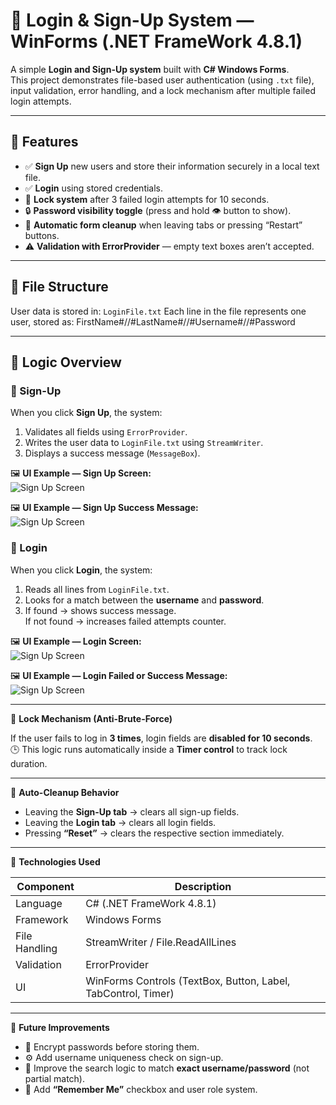 # 🔐 Login & Sign-Up System — WinForms (.NET FrameWork 4.8.1)

A simple **Login and Sign-Up system** built with **C# Windows Forms**.  
This project demonstrates file-based user authentication (using `.txt` file),
input validation, error handling, and a lock mechanism after multiple failed login attempts.

---

## 🧩 Features

- ✅ **Sign Up** new users and store their information securely in a local text file.  
- ✅ **Login** using stored credentials.  
- 🚫 **Lock system** after 3 failed login attempts for 10 seconds.  
- 🔒 **Password visibility toggle** (press and hold 👁️ button to show).  
- 🧼 **Automatic form cleanup** when leaving tabs or pressing “Restart” buttons.  
- ⚠️ **Validation with ErrorProvider** — empty text boxes aren’t accepted.

---

## 📂 File Structure

User data is stored in: `LoginFile.txt`
Each line in the file represents one user, stored as:
FirstName#//#LastName#//#Username#//#Password

---

## 🧠 Logic Overview

### 🔸 Sign-Up
When you click **Sign Up**, the system:
1. Validates all fields using `ErrorProvider`.
2. Writes the user data to `LoginFile.txt` using `StreamWriter`.
3. Displays a success message (`MessageBox`).

🖼️ **UI Example — Sign Up Screen:**  
![Sign Up Screen](ProgectImages/SignUpScreen.png)

🖼️ **UI Example — Sign Up Success Message:**  
![Sign Up Screen](ProgectImages/SuccessSignUpScreen.png)

### 🔸 Login
When you click **Login**, the system:
1. Reads all lines from `LoginFile.txt`.  
2. Looks for a match between the **username** and **password**.  
3. If found → shows success message.  
   If not found → increases failed attempts counter.

🖼️ **UI Example — Login Screen:**  
![Sign Up Screen](ProgectImages/LoginScreen.png)

🖼️ **UI Example — Login Failed or Success Message:**  
![Sign Up Screen](ProgectImages/SuccessLoginScreen.png)

---

🔸 **Lock Mechanism (Anti-Brute-Force)**  

If the user fails to log in **3 times**,
login fields are **disabled for 10 seconds**.  
🕒 This logic runs automatically
inside a **Timer control** to track lock duration.

---

🧽 **Auto-Cleanup Behavior**

- Leaving the **Sign-Up tab** → clears all sign-up fields.  
- Leaving the **Login tab** → clears all login fields.  
- Pressing **“Reset”** → clears the respective section immediately.

---

🧰 **Technologies Used**

| Component | Description |
|------------|--------------|
| Language | C# (.NET FrameWork 4.8.1) |
| Framework | Windows Forms |
| File Handling | StreamWriter / File.ReadAllLines |
| Validation | ErrorProvider |
| UI | WinForms Controls (TextBox, Button, Label, TabControl, Timer) |

---

🧩 **Future Improvements**

- 🔐 Encrypt passwords before storing them.  
- ⚙️ Add username uniqueness check on sign-up.  
- 🧠 Improve the search logic to match **exact username/password** (not partial match).  
- 💾 Add **“Remember Me”** checkbox and user role system.
